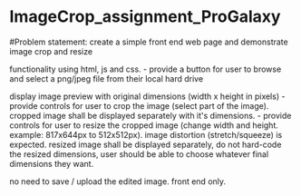 # ImageCrop_assignment_ProGalaxy

#Problem statement:
create a simple front end web page and demonstrate image crop and resize

functionality using html, js and css. - provide a button for user to browse and select a png/jpeg file from their local hard drive

display image preview with original dimensions (width x height in pixels) - provide controls for user to crop the image (select part of the image). cropped image shall be displayed separately with it's dimensions. - provide controls for user to resize the cropped image (change width and height. example: 817x644px to 512x512px). image distortion (stretch/squeeze) is expected. resized image shall be displayed separately, do not hard-code the resized dimensions, user should be able to choose whatever final dimensions they want.

no need to save / upload the edited image. front end only.
